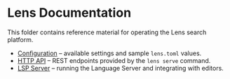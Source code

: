 # Lens Documentation

This folder contains reference material for operating the Lens search platform.

- [Configuration](configuration.md) – available settings and sample `lens.toml` values.
- [HTTP API](api.md) – REST endpoints provided by the `lens serve` command.
- [LSP Server](lsp.md) – running the Language Server and integrating with editors.
